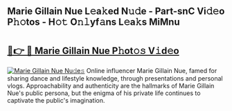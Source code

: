 ## Marie Gillain Nue L𝚎a𝚔ed N𝚞𝚍e - Part-snC Vi𝚍𝚎o P𝚑𝚘tos - H𝚘𝚝 O𝚗𝚕yf𝚊ns L𝚎a𝚔s MiMnu

# <h2><a href="http://kf08khw.oniu.top/?m=Marie+Gillain+Nue">🔗👉 🔴 Marie Gillain Nue P𝚑ot𝚘𝚜 V𝚒d𝚎o</a></h2>

[![Marie Gillain Nue Nu𝚍e𝚜](https://i.imgur.com/0qMVB7G.gif)](http://kf08khw.oniu.top/?m=Marie+Gillain+Nue)
Online influencer Marie Gillain Nue, famed for sharing dance and lifestyle knowledge, through presentations and personal vlogs. Approachability and authenticity are the hallmarks of Marie Gillain Nue's public persona, but the enigma of his private life continues to captivate the public's imagination.  
